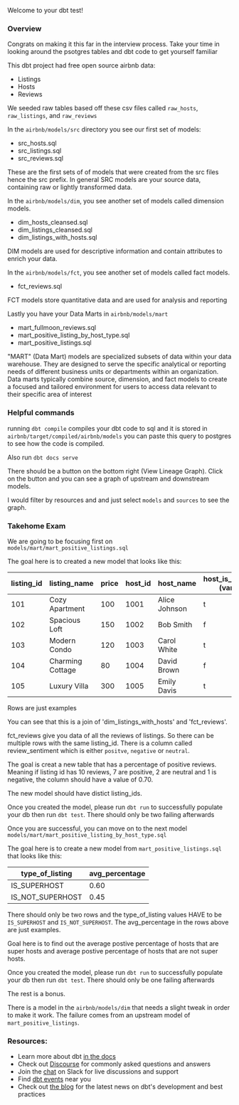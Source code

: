 Welcome to your dbt test!

### Overview

Congrats on making it this far in the interview process. Take your time in looking around the psotgres tables and dbt code to get yourself familiar


This dbt project had free open source airbnb data:

 - Listings
 - Hosts
 - Reviews

 We seeded raw tables based off these csv files called `raw_hosts`, `raw_listings`, and `raw_reviews`

 In the `airbnb/models/src` directory you see our first set of models:
  - src_hosts.sql
  - src_listings.sql
  - src_reviews.sql

These are the first sets of of models that were created from the src files hence the src prefix. In general
SRC models are your source data, containing raw or lightly transformed data.
  
In the `airbnb/models/dim`, you see another set of models called dimension models.
  - dim_hosts_cleansed.sql
  - dim_listings_cleansed.sql
  - dim_listings_with_hosts.sql
 
 DIM models are used for descriptive information and contain attributes to enrich your data.

In the `airbnb/models/fct`, you see another set of models called fact models.
  - fct_reviews.sql

FCT models store quantitative data and are used for analysis and reporting
 
Lastly you have your Data Marts in `airbnb/models/mart`
 - mart_fullmoon_reviews.sql
 - mart_positive_listing_by_host_type.sql
 - mart_positive_listings.sql

 "MART" (Data Mart) models are specialized subsets of data within your data warehouse. They are designed to serve the specific analytical or reporting needs of different business units or departments within an organization. Data marts typically combine source, dimension, and fact models to create a focused and tailored environment for users to access data relevant to their specific area of interest


 ### Helpful commands

 running `dbt compile` compiles your dbt code to sql and it is stored in `airbnb/target/compiled/airbnb/models` you can paste this query to postgres to see how the code is compiled.

 Also run `dbt docs serve`

 There should be a button on the bottom right (View Lineage Graph). Click on the button and you can see a graph of upstream and downstream models.

 I would filter by resources and and just select `models` and `sources` to see the graph.

 ### Takehome Exam

 We are going to be focusing first on `models/mart/mart_positive_listings.sql`

 The goal here is to created a new model that looks like this:

 | listing_id | listing_name           | price | host_id | host_name     | host_is_superhost (varcahr)| updated_at | positive_percentage |
|------------|------------------------|-------|---------|---------------|-----------------------------|------------|----------------------|
| 101       | Cozy Apartment         | 100   | 1001    | Alice Johnson | t                            | 2023-10-25 | 0.85               |
| 102       | Spacious Loft          | 150   | 1002    | Bob Smith     | f                            | 2023-10-26 | 0.72               |
| 103       | Modern Condo           | 120   | 1003    | Carol White   | t                            | 2023-10-27 | 0.91               |
| 104       | Charming Cottage       | 80    | 1004    | David Brown   | f                            | 2023-10-28 | 0.65               |
| 105       | Luxury Villa           | 300   | 1005    | Emily Davis   | t                            | 2023-10-29 | 0.94               |

Rows are just examples

You can see that this is a join of 'dim_listings_with_hosts' and 'fct_reviews'. 

fct_reviews give you data of all the reviews of listings. So there can be multiple rows with the same listing_id. There is a column called review_sentiment which is either `positve`, `negative` or `neutral`.

The goal is creat a new table that has a percentage of positive reviews. Meaning if listing id has 10 reviews, 7 are positive, 2 are neutral and 1 is negative, the column should have a value of 0.70.

The new model should have distict listing_ids.

Once you created the model, please run `dbt run` to successfully populate your db then run `dbt test`. There should only be two failing afterwards

Once you are successful, you can move on to the next model `models/mart/mart_positive_listing_by_host_type.sql`

The goal here is to create a new model from `mart_positive_listings.sql` that looks like this:

 | type_of_listing | avg_percentage         | 
|------------------|------------------------|
| IS_SUPERHOST     |         0.60           | 
| IS_NOT_SUPERHOST |         0.45           | 

There should only be two rows and the type_of_listing values HAVE to be `IS_SUPERHOST` and `IS_NOT_SUPERHOST`. The avg_percentage in the 
rows above are just examples.

Goal here is to find out the average postive percentage of hosts that are super hosts and average postive percentage of hosts that are not super hosts.

Once you created the model, please run `dbt run` to successfully populate your db then run `dbt test`. There should only be one failing afterwards

The rest is a bonus. 

There is a model in the `airbnb/models/dim` that needs a slight tweak in order to make it work. The failure comes from an upstream model of `mart_positive_listings`.


### Resources:
- Learn more about dbt [in the docs](https://docs.getdbt.com/docs/introduction)
- Check out [Discourse](https://discourse.getdbt.com/) for commonly asked questions and answers
- Join the [chat](https://community.getdbt.com/) on Slack for live discussions and support
- Find [dbt events](https://events.getdbt.com) near you
- Check out [the blog](https://blog.getdbt.com/) for the latest news on dbt's development and best practices
